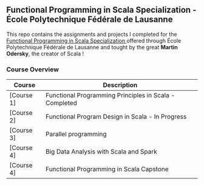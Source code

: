 Functional Programming in Scala Specialization - École Polytechnique Fédérale de Lausanne
---

This repo contains the assignments and projects I completed for the [ Functional Programming in Scala Specialization ](https://www.coursera.org/specializations/scala) offered through École Polytechnique Fédérale de Lausanne and tought by the great <b>Martin Odersky</b>, the creator of Scala !

### Course Overview

| Course | Description |
|--------------------------------------------------------------------------------------------------------------|-------------------------------------------------------------------------------------------------------------------------------------------------------------------|
| [Course 1] | Functional Programming Principles in Scala - Completed |
| [Course 2] | Functional Program Design in Scala - In Progress |
| [Course 3] | Parallel programming |
| [Course 4] | Big Data Analysis with Scala and Spark |
| [Course 4] | Functional Programming in Scala Capstone |

